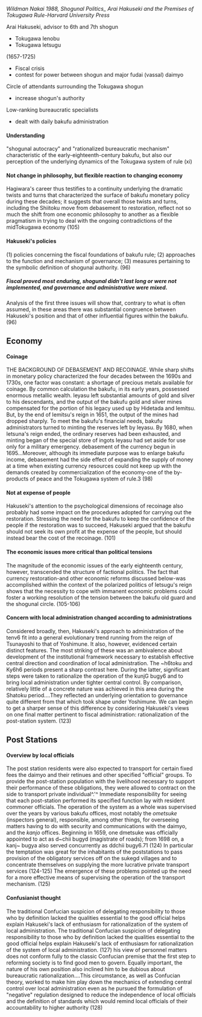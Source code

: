 *Wildman Nakai 1988, Shogunal Politics_ Arai Hakuseki and the Premises of Tokugawa Rule-Harvard University Press*

Arai Hakuseki, advisor to 6th and 7th shogun 
- Tokugawa Ienobu
- Tokugawa Ietsugu

(1657-1725)
- Fiscal crisis 
- contest for power between shogun and major fudai (vassal) daimyo

Circle of attendants surrounding the Tokugawa shogun
- increase shogun's authority

Low-ranking bureaucratic specialists
- dealt with daily bakufu administration

#### Understanding 
"shogunal autocracy" and "rationalized bureaucratic mechanism" characteristic of the early-eighteenth-century bakufu, but also our perception of the underlying dynamics of the Tokugawa system of rule (xi)

#### Not change in philosophy, but flexible reaction to changing economy
Hagiwara's career thus testifies to a continuity underlying the dramatic twists and turns that characterized the surface of bakufu monetary policy during these decades; it suggests that overall those twists and turns, including the Shiitoku move from debasement to restoration, reflect not so much the shift from one economic philosophy to another as a flexible pragmatism in trying to deal with the ongoing contradictions of the midTokugawa economy (105)

#### Hakuseki's policies
(1) policies concerning the fiscal foundations of bakufu rule; (2) approaches to the function and mechanism of governance; (3) measures pertaining to the symbolic definition of shogunal authority. (96)
##### Fiscal proved most enduring, shogunal didn't last long or were not implemented, and governance and administrative were mixed. 
Analysis of the first three issues will show that, contrary to what is often assumed, in these areas there was substantial congruence between Hakuseki's position and that of other influential figures within the bakufu. (96)


## Economy
#### Coinage
THE BACKGROUND OF DEBASEMENT AND RECOINAGE. While sharp shifts in monetary policy characterized the four decades between the 1690s and 1730s, one factor was constant: a shortage of precious metals available for coinage. By common calculation the bakufu, in its early years, possessed enormous metallic wealth. Ieyasu left substantial amounts of gold and silver to his descendants, and the output of the bakufu gold and silver mines compensated for the portion of his legacy used up by Hidetada and Iemitsu. But, by the end of Iemitsu's reign in 1651, the output of the mines had dropped sharply. To meet the bakufu's financial needs, bakufu administrators turned to minting the reserves left by Ieyasu. By 1680, when Ietsuna's reign ended, the ordinary reserves had been exhausted, and minting began of the special store of ingots Ieyasu had set aside for use only for a military emergency.
debasement of the currency begun in 1695...Moreover, although its immediate purpose was to enlarge bakufu income, debasement had the side effect of expanding the supply of money at a time when existing currency resources could not keep up with the demands created by commercialization of the economy-one of the by-products of peace and the Tokugawa system of rule.3 (98)

#### Not at expense of people
Hakuseki's attention to the psychological dimensions of recoinage also probably had some impact on the procedures adopted for carrying out the restoration. Stressing the need for the bakufu to keep the confidence of the people if the restoration was to succeed, Hakuseki argued that the bakufu should not seek its own profit at the expense of the people, but should instead bear the cost of the recoinage. (101)

#### The economic issues more critical than political tensions
The magnitude of the economic issues of the early eighteenth century, however, transcended the structure of factional politics. The fact that currency restoration-and other economic reforms discussed below-was accomplished within the context of the polarized politics of Ietsugu's reign shows that the necessity to cope with immanent economic problems could foster a working resolution of the tension between the bakufu old guard and the shogunal circle. (105-106)

#### Concern with local administration changed according to administrations
Considered broadly, then, Hakuseki's approach to administration of the tenv6 fit into a general evolutionary trend running from the reign of Tsunayoshi to that of Yoshimune. It also, however, evidenced certain distinct features. The most striking of these was an ambivalence about development of the institutional framework necessary to establish effective central direction and coordination of local administration. The ~h6toku and Ky6h6 periods present a sharp contrast here. During the latter, significant steps were taken to rationalize the operation of the kunjG bugy6 and to bring local administration under tighter central control. By comparison, relatively little of a concrete nature was achieved in this area during the Shatoku period....They reflected an underlying orientation to governance quite different from that which took shape under Yoshimune. We can begin to get a sharper sense of this difference by considering Hakuseki's views on one final matter pertinent to fiscal administration: rationalization of the post-station system. (123)



## Post Stations
#### Overview by local officials
The post station residents were also expected to transport for certain fixed fees the daimyo and their retinues and other specified "official" groups. To provide the post-station population with the livelihood necessary to support their performance of these obligations, they were allowed to contract on the side to transport private individual^.'^ Immediate responsibility for seeing that each post-station performed its specified function lay with resident commoner officials. The operation of the system as a whole was supervised over the years by various bakufu offices, most notably the *ometsuke* (inspectors general), responsible, among other things, for overseeing matters having to do with security and communications with the daimyo, and the *kanjo* offices. Beginning in 1659, one dmetsuke was officially appointed to act as d~chii bugyd (magistrate of roads); from 1698 on, a kanj~ bugya also served concurrently as ddchii bugy6.71 (124)
In particular the temptation was great for the inhabitants of the poststations to pass provision of the obligatory services off on the sukegd villages and to concentrate themselves on supplying the more lucrative private transport services (124-125)
The emergence of these problems pointed up the need for a more effective means of supervising the operation of the transport mechanism. (125)

#### Confusianist thought
The traditional Confucian suspicion of delegating responsibility to those who by definition lacked the qualities essential to the good official helps explain Hakuseki's lack of enthusiasm for rationalization of the system of local administration. The traditional Confucian suspicion of delegating responsibility to those who by definition lacked the qualities essential to the good official helps explain Hakuseki's lack of enthusiasm for rationalization of the system of local administration. (127)
his view of personnel matters does not conform fully to the classic Confucian premise that the first step to reforming society is to find good men to govern. Equally important, the nature of his own position also inclined him to be dubious about bureaucratic rationalization....This circumstance, as well as Confucian theory, worked to make him play down the mechanics of extending central control over local administration even as he pursued the formulation of "negative" regulation designed to reduce the independence of local officials and the definition of standards which would remind local officials of their accountability to higher authority (128)
